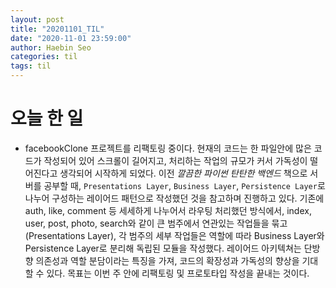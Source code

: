```yaml
---
layout: post
title: "20201101_TIL"
date: "2020-11-01 23:59:00"
author: Haebin Seo
categories: til
tags: til
---
```

# 오늘 한 일
- facebookClone 프로젝트를 리팩토링 중이다. 현재의 코드는 한 파일안에 많은 코드가 작성되어 있어 스크롤이 길어지고, 처리하는 작업의 규모가 커서 가독성이 떨어진다고 생각되어 시작하게 되었다.
  이전 *깔끔한 파이썬 탄탄한 백엔드* 책으로 서버를 공부할 때, `Presentations Layer`, `Business Layer`, `Persistence Layer`로 나누어 구성하는 레이어드 패턴으로 작성했던 것을 참고하며 진행하고 있다. 기존에 auth, like, comment 등 세세하게 나누어서 라우팅 처리했던 방식에서, index, user, post, photo, search와 같이 큰 범주에서 연관있는 작업들을 묶고(Presentations Layer), 각 범주의 세부 작업들은 역할에 따라 Business Layer와 Persistence Layer로 분리해 독립된 모듈을 작성했다.
  레이어드 아키텍쳐는 단방향 의존성과 역할 분담이라는 특징을 가져, 코드의 확장성과 가독성의 향상을 기대할 수 있다. 목표는 이번 주 안에 리팩토링 및 프로토타입 작성을 끝내는 것이다.
  